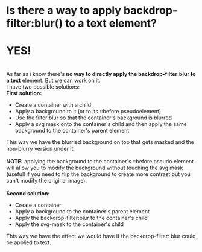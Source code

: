 <h1>Is there a way to apply backdrop-filter:blur() to a text element?</h1>
<h1>YES!</h1><br>
As far as i know there's <strong>no way to directly apply the backdrop-filter:blur to a text</strong> element. But we can work on it.<br> 
I have two possible solutions: <br>
<strong>First solution:</strong><br>
<ul>
<li>Create a container with a child</li>
<li>Apply a background to it (or to its ::before pseudoelement)</li>
<li>Use the filter:blur so that the container's background is blurred</li>
<li>Apply a svg mask onto the container's child and then apply the same background to the container's parent element</li>
</ul>
This way we have the blurried background on top that gets masked and the non-blurry version under it.<br><br>
<strong>NOTE:</strong> applying the background to the container's ::before pseudo element will allow you to modify the background  without touching the svg mask (usefull if you need to flip the background to create more contrast but you can't modify the original image).<br><br>
<strong>Second solution:</strong><br>
<ul>
<li>Create a container</li>
<li>Apply a background to the container's parent element</li>
<li>Apply the backdrop-filter:blur to the container's child</li>
<li>Apply the svg-mask to the container's child</li>
</ul>
This way we have the effect we would have if the backdrop-filter: blur could be applied to text.<br><br>
